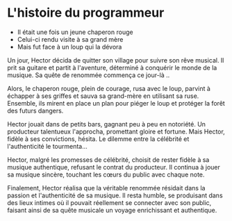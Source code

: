 # L'histoire du programmeur

- Il était une fois un jeune chaperon rouge
- Celui-ci rendu visite à sa grand mère
- Mais fut face à un loup qui la dévora


Un jour, Hector décida de quitter son village pour suivre son rêve musical. Il prit sa guitare et partit à l'aventure, déterminé à conquérir le monde de la musique. Sa quête de renommée commença ce jour-là ..

Alors, le chaperon rouge, plein de courage, rusa avec le loup, parvint à échapper à ses griffes et sauva sa grand-mère en utilisant sa ruse. Ensemble, ils mirent en place un plan pour piéger le loup et protéger la forêt des futurs dangers.

Hector jouait dans de petits bars, gagnant peu à peu en notoriété. Un producteur talentueux l'approcha, promettant gloire et fortune. Mais Hector, fidèle à ses convictions, hésita. Le dilemme entre la célébrité et l'authenticité le tourmenta…

Hector, malgré les promesses de célébrité, choisit de rester fidèle à sa musique authentique, refusant le contrat du producteur. Il continua à jouer sa musique sincère, touchant les cœurs du public avec chaque note.

Finalement, Hector réalisa que la véritable renommée résidait dans la passion et l'authenticité de sa musique. Il resta humble, se produisant dans des lieux intimes où il pouvait réellement se connecter avec son public, faisant ainsi de sa quête musicale un voyage enrichissant et authentique.